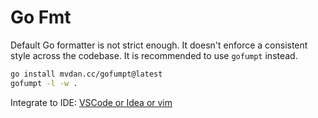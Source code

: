 # Go Fmt

Default Go formatter is not strict enough. It doesn't enforce a consistent style across the codebase. It is recommended to use `gofumpt` instead.

```sh
go install mvdan.cc/gofumpt@latest
gofumpt -l -w .
```

Integrate to IDE: [VSCode or Idea or vim](https://github.com/mvdan/gofumpt?tab=readme-ov-file#visual-studio-code)
